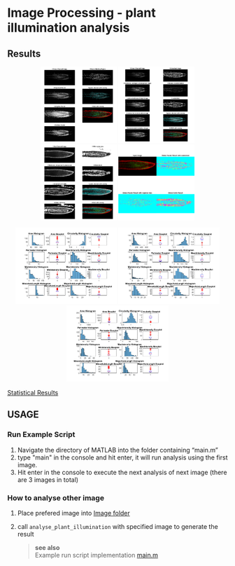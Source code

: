 # Image Processing - plant illumination analysis

## Results

<p align="center" float="left">
  <img src="screenshots/1.png" width="174"/>
  <img src="screenshots/2.png" width="174"/>
  <img src="screenshots/3.png" width="174"/>
  <img src="screenshots/4.png" width="174"/>
</p>
<p align="center" float="left">
  <img src="screenshots/5.png" width="232"/>
  <img src="screenshots/6.png" width="232"/>
  <img src="screenshots/7.png" width="232"/>
</p>

[Statistical Results](Report/Attachments/stackninja1_statistic.txt)

## USAGE
### Run Example Script 
1. Navigate the directory of MATLAB into the folder containing “main.m”
2. type "main" in the console and hit enter, it will run analysis using the first image.
3. Hit enter in the console to execute the next analysis of next image (there are 3 images in total)
### How to analyse other image
1. Place prefered image into [Image folder](Images)
2. call ``analyse_plant_illumination`` with specified image to generate the result

    > **see also**   
    > Example run script implementation [main.m](main.m)
